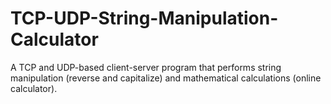 # TCP-UDP-String-Manipulation-Calculator
A TCP and UDP-based client-server program that performs string manipulation (reverse and capitalize) and mathematical calculations (online calculator).
